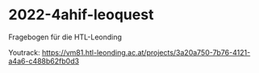 # 2022-4ahif-leoquest
Fragebogen für die HTL-Leonding

Youtrack: https://vm81.htl-leonding.ac.at/projects/3a20a750-7b76-4121-a4a6-c488b62fb0d3
